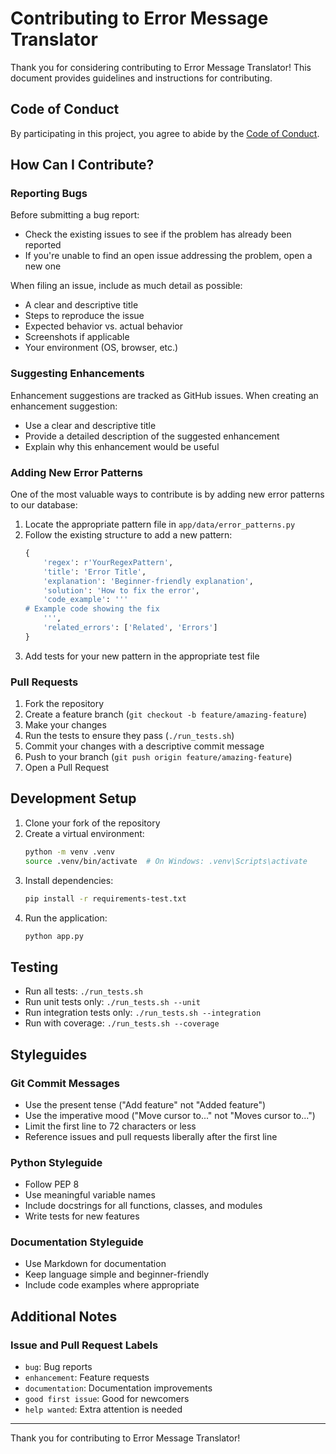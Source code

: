 # Contributing to Error Message Translator

Thank you for considering contributing to Error Message Translator! This document provides guidelines and instructions for contributing.

## Code of Conduct

By participating in this project, you agree to abide by the [Code of Conduct](CODE_OF_CONDUCT.md).

## How Can I Contribute?

### Reporting Bugs

Before submitting a bug report:
- Check the existing issues to see if the problem has already been reported
- If you're unable to find an open issue addressing the problem, open a new one

When filing an issue, include as much detail as possible:
- A clear and descriptive title
- Steps to reproduce the issue
- Expected behavior vs. actual behavior
- Screenshots if applicable
- Your environment (OS, browser, etc.)

### Suggesting Enhancements

Enhancement suggestions are tracked as GitHub issues. When creating an enhancement suggestion:
- Use a clear and descriptive title
- Provide a detailed description of the suggested enhancement
- Explain why this enhancement would be useful

### Adding New Error Patterns

One of the most valuable ways to contribute is by adding new error patterns to our database:

1. Locate the appropriate pattern file in `app/data/error_patterns.py`
2. Follow the existing structure to add a new pattern:
   ```python
   {
       'regex': r'YourRegexPattern',
       'title': 'Error Title',
       'explanation': 'Beginner-friendly explanation',
       'solution': 'How to fix the error',
       'code_example': '''
   # Example code showing the fix
       ''',
       'related_errors': ['Related', 'Errors']
   }
   ```
3. Add tests for your new pattern in the appropriate test file

### Pull Requests

1. Fork the repository
2. Create a feature branch (`git checkout -b feature/amazing-feature`)
3. Make your changes
4. Run the tests to ensure they pass (`./run_tests.sh`)
5. Commit your changes with a descriptive commit message
6. Push to your branch (`git push origin feature/amazing-feature`)
7. Open a Pull Request

## Development Setup

1. Clone your fork of the repository
2. Create a virtual environment:
   ```bash
   python -m venv .venv
   source .venv/bin/activate  # On Windows: .venv\Scripts\activate
   ```
3. Install dependencies:
   ```bash
   pip install -r requirements-test.txt
   ```
4. Run the application:
   ```bash
   python app.py
   ```

## Testing

- Run all tests: `./run_tests.sh`
- Run unit tests only: `./run_tests.sh --unit`
- Run integration tests only: `./run_tests.sh --integration`
- Run with coverage: `./run_tests.sh --coverage`

## Styleguides

### Git Commit Messages

- Use the present tense ("Add feature" not "Added feature")
- Use the imperative mood ("Move cursor to..." not "Moves cursor to...")
- Limit the first line to 72 characters or less
- Reference issues and pull requests liberally after the first line

### Python Styleguide

- Follow PEP 8
- Use meaningful variable names
- Include docstrings for all functions, classes, and modules
- Write tests for new features

### Documentation Styleguide

- Use Markdown for documentation
- Keep language simple and beginner-friendly
- Include code examples where appropriate

## Additional Notes

### Issue and Pull Request Labels

- `bug`: Bug reports
- `enhancement`: Feature requests
- `documentation`: Documentation improvements
- `good first issue`: Good for newcomers
- `help wanted`: Extra attention is needed

---

Thank you for contributing to Error Message Translator! 